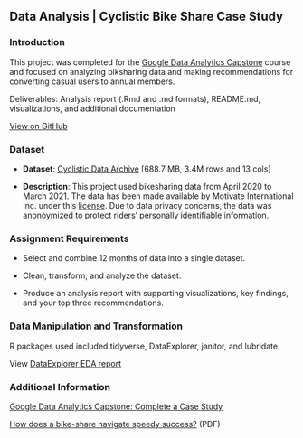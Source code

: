## Data Analysis | Cyclistic Bike Share Case Study
### Introduction

This project was completed for the [Google Data Analytics Capstone](https://www.coursera.org/learn/google-data-analytics-capstone) course and focused on analyzing biksharing data and making recommendations for converting casual users to annual members. 

Deliverables: Analysis report (.Rmd and .md formats), README.md, visualizations, and additional documentation

[View on GitHub](https://github.com/arielrp01/CourseraDataAnalyticsCapstone)

### Dataset

* <b>Dataset</b>: <a href=" https://divvy-tripdata.s3.amazonaws.com/index.html">Cyclistic Data Archive</a> [688.7 MB, 3.4M rows and 13 cols]

* <b>Description</b>: This project used bikesharing data from April 2020 to March 2021. The data has been made available by Motivate International Inc. under this [license](https://ride.divvybikes.com/data-license-agreement). Due to data privacy concerns, the data was anonoymized to protect riders’ personally identifiable information.

### Assignment Requirements

* Select and combine 12 months of data into a single dataset.

* Clean, transform, and analyze the dataset.

* Produce an analysis report with supporting visualizations, key findings, and your top three recommendations.


### Data Manipulation and Transformation

R packages used included tidyverse, DataExplorer, janitor, and lubridate.

View [DataExplorer EDA report](https://drive.google.com/file/d/12HYfKabuqNUeHAMRuPNRDpq28AFsMYEv/view?usp=sharing)


### Additional Information

[Google Data Analytics Capstone: Complete a Case Study](https://www.coursera.org/learn/google-data-analytics-capstone)

[How does a bike-share navigate speedy success?](https://drive.google.com/file/d/1S9OxVsgo6b2K5ovQsHkTQ05ExyqwOfIW/view?usp=sharing) (PDF)
